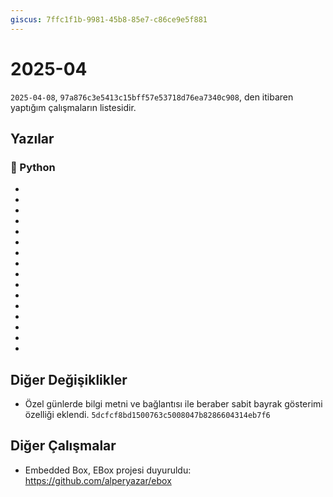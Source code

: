 ```yaml
---
giscus: 7ffc1f1b-9981-45b8-85e7-c86ce9e5f881
---
```


# 2025-04

`2025-04-08`, `97a876c3e5413c15bff57e53718d76ea7340c908`, den itibaren yaptığım
çalışmaların listesidir.

## Yazılar

### 🐍 Python

- [](../python/us-operatoru.md)
- [](../python/karsilastirma-operatorleri.md)
- [](../python/mantiksal-operatorler.md)
- [](../python/turlerin-mantiksal-olarak-yorumlanmasi.md)
- [](../python/atama-operatoru.md)
- [](../python/walrus-operatoru.md)
- [](../python/islemli-atama-operatorleri.md)
- [](../python/print-fonksiyonunun-kullanimi.md)
- [](../python/tur-donusumleri.md)
- [](../python/farkli-tur-islem.md)
- [](../python/veri-yapisi-iterable-nesne.md)
- [](../python/liste-1.md)
- [](../python/liste-2.md)
- [](../python/liste-shallow-copy.md)
- [](../python/list-sinifi-ve-metotlar.md)
- [](../python/reversed-sorted.md)

## Diğer Değişiklikler

- Özel günlerde bilgi metni ve bağlantısı ile beraber sabit bayrak gösterimi
  özelliği eklendi. `5dcfcf8bd1500763c5008047b8286604314eb7f6`

## Diğer Çalışmalar

- Embedded Box, EBox projesi duyuruldu: <https://github.com/alperyazar/ebox>
